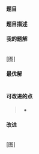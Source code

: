 ### `题目`

#### 题目描述

> 

#### 我的题解

```java

```

[图]

#### 最优解

```java

```

#### 可改进的点

> * 

#### 改进

```java

```

[图]